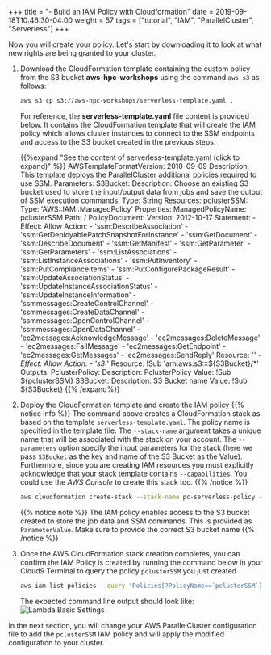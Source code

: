 +++
title = "- Build an IAM Policy with Cloudformation"
date = 2019-09-18T10:46:30-04:00
weight = 57
tags = ["tutorial", "IAM", "ParallelCluster", "Serverless"]
+++

Now you will create your policy. Let's start by downloading it to look at what new rights are being granted to your cluster.

1. Download the CloudFormation template containing the custom policy from the S3 bucket **aws-hpc-workshops** using the command `aws s3` as follows:
    ```bash
    aws s3 cp s3://aws-hpc-workshops/serverless-template.yaml .
    ```
    For reference, the **serverless-template.yaml** file content is provided below. It contains the CloudFormation template that will create the IAM policy which allows cluster instances to connect to the SSM endpoints and access to the S3 bucket created in the previous steps.


    {{%expand "See the content of serverless-template.yaml (click to expand)" %}}
    AWSTemplateFormatVersion: 2010-09-09
    Description: This template deploys the ParallelCluster additional policies required to use SSM.
    Parameters:
      S3Bucket:
        Description: Choose an existing S3 bucket used to store the input/output data from jobs and save the    output of SSM execution commands.
        Type: String
    Resources:
      pclusterSSM:
        Type: 'AWS::IAM::ManagedPolicy'
        Properties:
          ManagedPolicyName: pclusterSSM
          Path: /
          PolicyDocument:
            Version: 2012-10-17
            Statement:
              - Effect: Allow
                Action:
                  - 'ssm:DescribeAssociation'
                  - 'ssm:GetDeployablePatchSnapshotForInstance'
                  - 'ssm:GetDocument'
                  - 'ssm:DescribeDocument'
                  - 'ssm:GetManifest'
                  - 'ssm:GetParameter'
                  - 'ssm:GetParameters'
                  - 'ssm:ListAssociations'
                  - 'ssm:ListInstanceAssociations'
                  - 'ssm:PutInventory'
                  - 'ssm:PutComplianceItems'
                  - 'ssm:PutConfigurePackageResult'
                  - 'ssm:UpdateAssociationStatus'
                  - 'ssm:UpdateInstanceAssociationStatus'
                  - 'ssm:UpdateInstanceInformation'
                  - 'ssmmessages:CreateControlChannel'
                  - 'ssmmessages:CreateDataChannel'
                  - 'ssmmessages:OpenControlChannel'
                  - 'ssmmessages:OpenDataChannel'
                  - 'ec2messages:AcknowledgeMessage'
                  - 'ec2messages:DeleteMessage'
                  - 'ec2messages:FailMessage'
                  - 'ec2messages:GetEndpoint'
                  - 'ec2messages:GetMessages'
                  - 'ec2messages:SendReply'
                Resource: '*'
              - Effect: Allow
                Action:
                  - 's3:*'
                Resource: !Sub 'arn:aws:s3:::${S3Bucket}/*'
    Outputs:
      PclusterPolicy:
        Description: PclusterPolicy
        Value: !Sub ${pclusterSSM}
      S3Bucket:
        Description: S3 Bucket name
        Value: !Sub ${S3Bucket}
    {{% /expand%}}

2. Deploy the CloudFormation template and create the IAM policy
    {{% notice info %}}
The command above creates a CloudFormation stack as based on the template `serverless-template.yaml`. The policy name is specified in the template file. The `--stack-name` argument takes a unique name that will be associated with the stack on your account. The `--parameters` option specify the input parameters for the stack (here we pass `S3Bucket` as the key and name of the S3 Bucket as the Value). Furthermore, since you are creating IAM resources you must explicitly acknowledge that your stack template contains `--capabilities`. You could use the *AWS Console* to create this stack too.
{{% /notice %}}

    ```bash
    aws cloudformation create-stack --stack-name pc-serverless-policy --parameters ParameterKey=S3Bucket,ParameterValue=serverless-${BUCKET_POSTFIX} --template-body file://serverless-template.yaml --capabilities CAPABILITY_NAMED_IAM
    ```
    {{% notice note %}}
The IAM policy enables access to the S3 bucket created to store the job data and SSM commands. This is provided as `ParameterValue`. Make sure to provide the correct S3 bucket name
{{% /notice %}}

3. Once the AWS CloudFormation stack creation completes, you can confirm the IAM Policy is created by running the command below in your Cloud9 Terminal to query the policy `pclusterSSM` you just created

   ```bash
   aws iam list-policies --query 'Policies[?PolicyName==`pclusterSSM`]'
   ```

   The expected command line output should look like:
![Lambda Basic Settings](/images/serverless/iam-policy-result.png)

In the next section, you will change your AWS ParallelCluster configuration file to add the `pclusterSSM` IAM policy and will apply the modified configuration to your cluster.


<!-- {{% notice tip %}}
You don't actually need to download the Cloudformation template to your Cloud9 instance. Indeed, it is possible to run Cloudformation templates that are already stored on S3. For that matter you could replace the `--template-file file://serverless-template.yaml` by the argument `--template-url https://aws-hpc-workshops.s3.amazonaws.com/serverless-template.yaml` and it will work as well.
{{% /notice %}} -->
